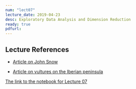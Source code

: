 ```yaml
---
num: "lect07"
lecture_date: 2019-04-23
desc: Exploratory Data Analysis and Dimension Reduction
ready: true
pdfurl: 
---
```


## Lecture References

- [Article on John Snow](https://www.theguardian.com/news/datablog/2013/mar/15/john-snow-cholera-map)

- [Article on vultures on the Iberian peninsula](https://www.bbc.com/news/blogs-news-from-elsewhere-43244856)

[The link to the notebook for Lecture 07](https://int15.lsit.ucsb.edu/hub/user-redirect/git-pull?repo=https://github.com/ucsb-int15/s19-assignments&subPath=demo/lec07-eda.ipynb)